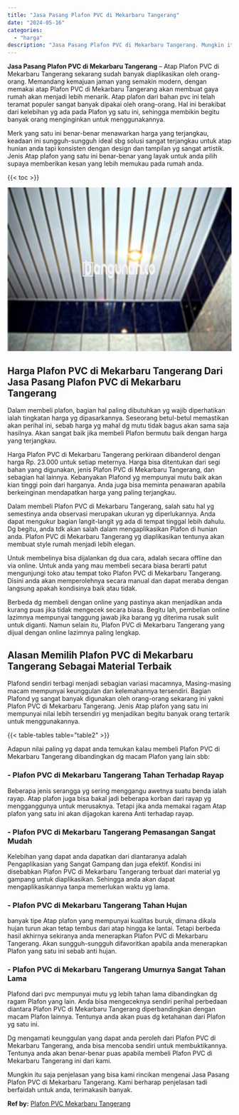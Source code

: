 ```yaml
---
title: "Jasa Pasang Plafon PVC di Mekarbaru Tangerang"
date: "2024-05-16"
categories: 
  - "harga"
description: "Jasa Pasang Plafon PVC di Mekarbaru Tangerang. Mungkin itu saja penjelasan yang bisa kami rincikan mengenai Jasa Pasang Plafon PVC di Mekarbaru Tangerang. Ka..."
---
```


**Jasa Pasang Plafon PVC di Mekarbaru Tangerang** – Atap Plafon PVC di Mekarbaru Tangerang sekarang sudah banyak diaplikasikan oleh orang-orang. Memandang kemajuan jaman yang semakin modern, dengan memakai atap Plafon PVC di Mekarbaru Tangerang akan membuat gaya rumah akan menjadi lebih menarik. Atap plafon dari bahan pvc ini telah teramat populer sangat banyak dipakai oleh orang-orang. Hal ini berakibat dari kelebihan yg ada pada Plafon yg satu ini, sehingga membikin begitu banyak orang menginginkan untuk menggunakannya.

Merk yang satu ini benar-benar menawarkan harga yang terjangkau, keadaan ini sungguh-sungguh ideal sbg solusi sangat terjangkau untuk atap hunian anda tapi konsisten dengan design dan tampilan yg sangat artistik. Jenis Atap plafon yang satu ini benar-benar yang layak untuk anda pilih supaya memberikan kesan yang lebih memukau pada rumah anda.

{{< toc >}}

![Jasa Pasang Plafon PVC di Mekarbaru Tangerang](/images/flafond-pvc-murah24.png)

## Harga Plafon PVC di Mekarbaru Tangerang Dari Jasa Pasang Plafon PVC di Mekarbaru Tangerang

Dalam membeli plafon, bagian hal paling dibutuhkan yg wajib diperhatikan ialah tingkatan harga yg dipasarkannya. Seseorang betul-betul memastikan akan perihal ini, sebab harga yg mahal dg mutu tidak bagus akan sama saja hasilnya. Akan sangat baik jika membeli Plafon bermutu baik dengan harga yang terjangkau.

Harga Plafon PVC di Mekarbaru Tangerang perkiraan dibanderol dengan harga Rp. 23.000 untuk setiap meternya. Harga bisa ditentukan dari segi bahan yang digunakan, jenis Plafon PVC di Mekarbaru Tangerang, dan sebagian hal lainnya. Kebanyakan Plafond yg mempunyai mutu baik akan kian tinggi poin dari harganya. Anda juga bisa meminta penawaran apabila berkeinginan mendapatkan harga yang paling terjangkau.

Dalam membeli Plafon PVC di Mekarbaru Tangerang, salah satu hal yg semestinya anda observasi merupakan ukuran yg diperlukannya. Anda dapat mengukur bagian langit-langit yg ada di tempat tinggal lebih dahulu. Dg begitu, anda tdk akan salah dalam mengaplikasikan Plafon di hunian anda. Plafon PVC di Mekarbaru Tangerang yg diaplikasikan tentunya akan membuat style rumah menjadi lebih elegan.

Untuk membelinya bisa dijalankan dg dua cara, adalah secara offline dan via online. Untuk anda yang mau membeli secara biasa berarti patut mengunjungi toko atau tempat toko Plafon PVC di Mekarbaru Tangerang. Disini anda akan memperolehnya secara manual dan dapat meraba dengan langsung apakah kondisinya baik atau tidak.

Berbeda dg membeli dengan online yang pastinya akan menjadikan anda kurang puas jika tidak mengecek secara biasa. Begitu lah, pembelian online lazimnya mempunyai tanggung jawab jika barang yg diterima rusak sulit untuk diganti. Namun selain itu, Plafon PVC di Mekarbaru Tangerang yang dijual dengan online lazimnya paling lengkap.

## Alasan Memilih Plafon PVC di Mekarbaru Tangerang Sebagai Material Terbaik

Plafond sendiri terbagi menjadi sebagian variasi macamnya, Masing-masing macam mempunyai keunggulan dan kelemahannya tersendiri. Bagian Plafond yg sangat banyak digunakan oleh orang-orang sekarang ini yakni Plafon PVC di Mekarbaru Tangerang. Jenis Atap plafon yang satu ini mempunyai nilai lebih tersendiri yg menjadikan begitu banyak orang tertarik untuk menggunakannya.

{{< table-tables table="table2" >}}

Adapun nilai paling yg dapat anda temukan kalau membeli Plafon PVC di Mekarbaru Tangerang dibandingkan dg macam Plafon yang lain sbb:

### \- Plafon PVC di Mekarbaru Tangerang Tahan Terhadap Rayap

Beberapa jenis serangga yg sering menggangu awetnya suatu benda ialah rayap. Atap plafon juga bisa bakal jadi beberapa korban dari rayap yg mengganggunya untuk merusaknya. Tetapi jika anda memakai ragam Atap plafon yang satu ini akan dijagokan karena Anti terhadap rayap.

### \- Plafon PVC di Mekarbaru Tangerang Pemasangan Sangat Mudah

Kelebihan yang dapat anda dapatkan dari diantaranya adalah Pengaplikasian yang Sangat Gampang dan juga efektif. Kondisi ini disebabkan Plafon PVC di Mekarbaru Tangerang terbuat dari material yg gampang untuk diaplikasikan. Sehingga anda akan dapat mengaplikasikannya tanpa memerlukan waktu yg lama.

### \- Plafon PVC di Mekarbaru Tangerang Tahan Hujan

banyak tipe Atap plafon yang mempunyai kualitas buruk, dimana dikala hujan turun akan tetap tembus dari atap hingga ke lantai. Tetapi berbeda hasil akhirnya sekiranya anda menerapkan Plafon PVC di Mekarbaru Tangerang. Akan sungguh-sungguh difavoritkan apabila anda menerapkan Plafon yang satu ini sebab anti hujan.

### \- Plafon PVC di Mekarbaru Tangerang Umurnya Sangat Tahan Lama

Plafond dari pvc mempunyai mutu yg lebih tahan lama dibandingkan dg ragam Plafon yang lain. Anda bisa mengeceknya sendiri perihal perbedaan diantara Plafon PVC di Mekarbaru Tangerang diperbandingkan dengan macam Plafon lainnya. Tentunya anda akan puas dg ketahanan dari Plafon yg satu ini.

Dg mengamati keunggulan yang dapat anda peroleh dari Plafon PVC di Mekarbaru Tangerang, anda bisa mencoba sendiri untuk membuktikannya. Tentunya anda akan benar-benar puas apabila membeli Plafon PVC di Mekarbaru Tangerang ini dari kami.

Mungkin itu saja penjelasan yang bisa kami rincikan mengenai Jasa Pasang Plafon PVC di Mekarbaru Tangerang. Kami berharap penjelasan tadi berfaidah untuk anda, terimakasih banyak.

**Ref by:** [Plafon PVC Mekarbaru Tangerang](https://id.wikipedia.org/wiki/Plafon)

